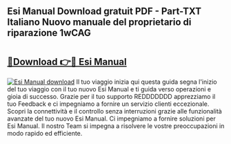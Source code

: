 ## Esi Manual Download gratuit PDF - Part-TXT Italiano Nuovo manuale del proprietario di riparazione 1wCAG

# <h2><a href="http://dfd72d1.blite.top/?on=Esi+Manual">🔗Download 👉🔴 Esi Manual</a></h2>

[![Esi Manual download](https://i.imgur.com/lujVjoI.png)](http://dfd72d1.blite.top/?on=Esi+Manual)
Il tuo viaggio inizia qui questa guida segna l'inizio del tuo viaggio con il tuo nuovo Esi Manual e ti guida verso operazioni e gioia di successo. Grazie per il tuo supporto REDDDDDDD apprezziamo il tuo Feedback e ci impegniamo a fornire un servizio clienti eccezionale. Scopri la connettività e il controllo senza interruzioni grazie alle funzionalità avanzate del tuo nuovo Esi Manual. Ci impegniamo a fornire soluzioni per Esi Manual. Il nostro Team si impegna a risolvere le vostre preoccupazioni in modo rapido ed efficiente.
